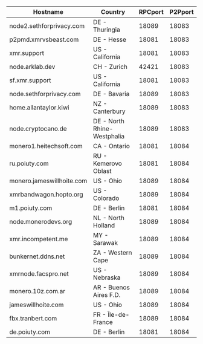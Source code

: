 Hostname | Country | RPCport | P2Pport
--- | --- | --- | ---
node2.sethforprivacy.com | DE - Thuringia | 18089 | 18083
p2pmd.xmrvsbeast.com | DE - Hesse | 18081 | 18083
xmr.support | US - California | 18081 | 18083
node.arklab.dev | CH - Zurich | 42421 | 18083
sf.xmr.support | US - California | 18081 | 18083
node.sethforprivacy.com | DE - Bavaria | 18089 | 18083
home.allantaylor.kiwi | NZ - Canterbury | 18089 | 18083
node.cryptocano.de | DE - North Rhine-Westphalia | 18089 | 18083
monero1.heitechsoft.com | CA - Ontario | 18081 | 18084
ru.poiuty.com | RU - Kemerovo Oblast | 18081 | 18084
monero.jameswillhoite.com | US - Ohio | 18089 | 18084
xmrbandwagon.hopto.org | US - Colorado | 18089 | 18084
m1.poiuty.com | DE - Berlin | 18081 | 18084
node.monerodevs.org | NL - North Holland | 18089 | 18084
xmr.incompetent.me | MY - Sarawak | 18089 | 18084
bunkernet.ddns.net | ZA - Western Cape | 18089 | 18084
xmrnode.facspro.net | US - Nebraska | 18089 | 18084
monero.10z.com.ar | AR - Buenos Aires F.D. | 18089 | 18084
jameswillhoite.com | US - Ohio | 18089 | 18084
fbx.tranbert.com | FR - Île-de-France | 18089 | 18084
de.poiuty.com | DE - Berlin | 18081 | 18084
